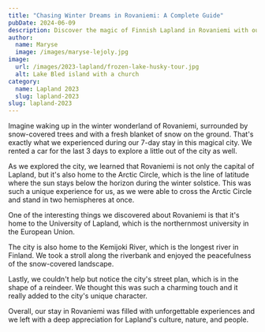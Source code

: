 ```yaml
---
title: "Chasing Winter Dreams in Rovaniemi: A Complete Guide"
pubDate: 2024-06-09
description: Discover the magic of Finnish Lapland in Rovaniemi with our complete guide to winter adventures, cozy stays, and local delights.
author:
  name: Maryse
  image: /images/maryse-lejoly.jpg
image:
  url: /images/2023-lapland/frozen-lake-husky-tour.jpg
  alt: Lake Bled island with a church
category:
  name: Lapland 2023
  slug: lapland-2023
slug: lapland-2023
---
```


Imagine waking up in the winter wonderland of Rovaniemi, surrounded by snow-covered trees and with a fresh blanket of snow on the ground. That's exactly what we experienced during our 7-day stay in this magical city. We rented a car for the last 3 days to explore a little out of the city as well. 

As we explored the city, we learned that Rovaniemi is not only the capital of Lapland, but it's also home to the Arctic Circle, which is the line of latitude where the sun stays below the horizon during the winter solstice. This was such a unique experience for us, as we were able to cross the Arctic Circle and stand in two hemispheres at once.

One of the interesting things we discovered about Rovaniemi is that it's home to the University of Lapland, which is the northernmost university in the European Union. 

The city is also home to the Kemijoki River, which is the longest river in Finland. We took a stroll along the riverbank and enjoyed the peacefulness of the snow-covered landscape.

Lastly, we couldn't help but notice the city's street plan, which is in the shape of a reindeer. We thought this was such a charming touch and it really added to the city's unique character.

Overall, our stay in Rovaniemi was filled with unforgettable experiences and we left with a deep appreciation for Lapland's culture, nature, and people. 